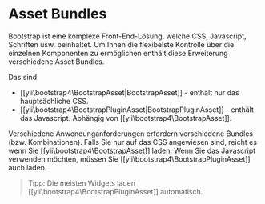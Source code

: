 Asset Bundles
=============

Bootstrap ist eine komplexe Front-End-Lösung, welche CSS, Javascript, Schriften usw. beinhaltet.
Um Ihnen die flexibelste Kontrolle über die einzelnen Komponenten zu ermöglichen enthält diese Erweiterung verschiedene Asset Bundles.

Das sind:
- [[yii\bootstrap4\BootstrapAsset|BootstrapAsset]] - enthält nur das hauptsächliche CSS.
- [[yii\bootstrap4\BootstrapPluginAsset|BootstrapPluginAsset]] - enthält das Javascript. Abhängig von [[yii\bootstrap4\BootstrapAsset]].

Verschiedene Anwendunganforderungen erfordern verschiedene Bundles (bzw. Kombinationen).
Falls Sie nur auf das CSS angewiesen sind, reicht es wenn Sie [[yii\bootstrap4\BootstrapAsset]] laden.
Wenn Sie das Javascript verwenden möchten, müssen Sie [[yii\bootstrap4\BootstrapPluginAsset]] auch laden.

> Tipp: Die meisten Widgets laden [[yii\bootstrap4\BootstrapPluginAsset]] automatisch.
